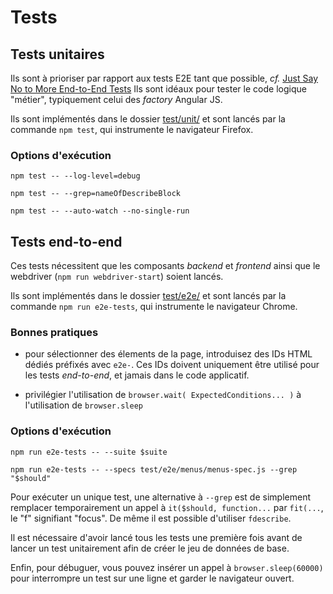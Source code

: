 # Tests

## Tests unitaires
Ils sont à prioriser par rapport aux tests E2E tant que possible, _cf._ [Just Say No to More End-to-End Tests](https://testing.googleblog.com/2015/04/just-say-no-to-more-end-to-end-tests.html)
Ils sont idéaux pour tester le code logique "métier", typiquement celui des _factory_ Angular JS.

Ils sont implémentés dans le dossier [test/unit/](https://github.com/voyages-sncf-technologies/hesperides-gui/tree/master/test/unit)
et sont lancés par la commande `npm test`, qui instrumente le navigateur Firefox.

### Options d'exécution

    npm test -- --log-level=debug

    npm test -- --grep=nameOfDescribeBlock

    npm test -- --auto-watch --no-single-run


## Tests end-to-end

Ces tests nécessitent que les composants _backend_ et _frontend_ ainsi que
le webdriver (`npm run webdriver-start`) soient lancés.

Ils sont implémentés dans le dossier [test/e2e/](https://github.com/voyages-sncf-technologies/hesperides-gui/tree/master/test/e2e)
et sont lancés par la commande `npm run e2e-tests`, qui instrumente le navigateur Chrome.

### Bonnes pratiques

- pour sélectionner des élements de la page, introduisez des IDs HTML dédiés préfixés avec `e2e-`.
Ces IDs doivent uniquement être utilisé pour les tests _end-to-end_, et jamais dans le code applicatif.

- privilégier l'utilisation de `browser.wait( ExpectedConditions... )` à l'utilisation de `browser.sleep`

### Options d'exécution

    npm run e2e-tests -- --suite $suite

    npm run e2e-tests -- --specs test/e2e/menus/menus-spec.js --grep "$should"

Pour exécuter un unique test, une alternative à `--grep` est de simplement remplacer temporairement
un appel à `it($should, function...` par `fit(...`, le "f" signifiant "focus".
De même il est possible d'utiliser `fdescribe`.

Il est nécessaire d'avoir lancé tous les tests une première fois avant de lancer un test unitairement afin de créer le jeu de données de base.

Enfin, pour débuguer, vous pouvez insérer un appel à `browser.sleep(60000)` pour interrompre un test sur une ligne et garder le navigateur ouvert.
